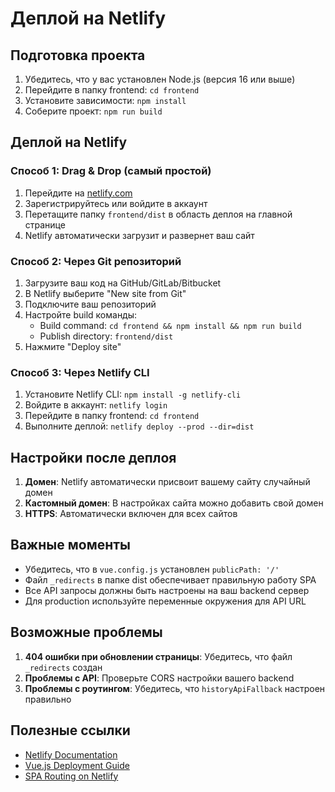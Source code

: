 # Деплой на Netlify

## Подготовка проекта

1. Убедитесь, что у вас установлен Node.js (версия 16 или выше)
2. Перейдите в папку frontend: `cd frontend`
3. Установите зависимости: `npm install`
4. Соберите проект: `npm run build`

## Деплой на Netlify

### Способ 1: Drag & Drop (самый простой)

1. Перейдите на [netlify.com](https://netlify.com)
2. Зарегистрируйтесь или войдите в аккаунт
3. Перетащите папку `frontend/dist` в область деплоя на главной странице
4. Netlify автоматически загрузит и развернет ваш сайт

### Способ 2: Через Git репозиторий

1. Загрузите ваш код на GitHub/GitLab/Bitbucket
2. В Netlify выберите "New site from Git"
3. Подключите ваш репозиторий
4. Настройте build команды:
   - Build command: `cd frontend && npm install && npm run build`
   - Publish directory: `frontend/dist`
5. Нажмите "Deploy site"

### Способ 3: Через Netlify CLI

1. Установите Netlify CLI: `npm install -g netlify-cli`
2. Войдите в аккаунт: `netlify login`
3. Перейдите в папку frontend: `cd frontend`
4. Выполните деплой: `netlify deploy --prod --dir=dist`

## Настройки после деплоя

1. **Домен**: Netlify автоматически присвоит вашему сайту случайный домен
2. **Кастомный домен**: В настройках сайта можно добавить свой домен
3. **HTTPS**: Автоматически включен для всех сайтов

## Важные моменты

- Убедитесь, что в `vue.config.js` установлен `publicPath: '/'`
- Файл `_redirects` в папке dist обеспечивает правильную работу SPA
- Все API запросы должны быть настроены на ваш backend сервер
- Для production используйте переменные окружения для API URL

## Возможные проблемы

1. **404 ошибки при обновлении страницы**: Убедитесь, что файл `_redirects` создан
2. **Проблемы с API**: Проверьте CORS настройки вашего backend
3. **Проблемы с роутингом**: Убедитесь, что `historyApiFallback` настроен правильно

## Полезные ссылки

- [Netlify Documentation](https://docs.netlify.com/)
- [Vue.js Deployment Guide](https://vuejs.org/guide/deployment.html)
- [SPA Routing on Netlify](https://docs.netlify.com/routing/redirects/rewrites-proxies/#history-pushstate-and-single-page-apps)
